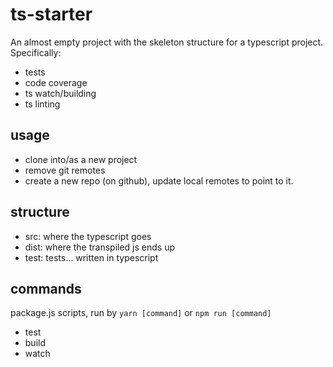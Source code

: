 # ts-starter

An almost empty project with the skeleton structure for a typescript project. Specifically:
- tests
- code coverage
- ts watch/building
- ts linting


## usage

- clone into/as a new project
- remove git remotes
- create a new repo (on github), update local remotes to point to it.

## structure

- src: where the typescript goes
- dist: where the transpiled js ends up
- test: tests... written in typescript

## commands

package.js scripts, run by `yarn [command]` or `npm run [command]`

- test
- build
- watch